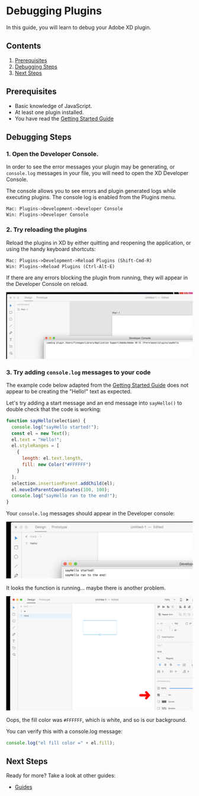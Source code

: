 # Debugging Plugins

In this guide, you will learn to debug your Adobe XD plugin.

## Contents

1. [Prerequisites](debugging-guide.md#prerequisites)
2. [Debugging Steps](debugging-guide.md#debugging-steps)
3. [Next Steps](debugging-guide.md#next-steps)

## Prerequisites

* Basic knowledge of JavaScript.
* At least one plugin installed.
* You have read the [Getting Started Guide](https://github.com/AdobeXD/Plugin-Guides/tree/master/Guides/getting-started-guide)

## Debugging Steps

### 1. Open the Developer Console.

In order to see the error messages your plugin may be generating, or `console.log` messages in your file, you will need to open the XD Developer Console.

The console allows you to see errors and plugin generated logs while executing plugins. The console log is enabled from the Plugins menu.

```text
Mac: Plugins->Development->Developer Console
Win: Plugins->Developer Console
```

### 2. Try reloading the plugins

Reload the plugins in XD by either quitting and reopening the application, or using the handy keyboard shortcuts:

```text
Mac: Plugins->Development->Reload Plugins (Shift-Cmd-R)
Win: Plugins->Reload Plugins (Ctrl-Alt-E)
```

If there are any errors blocking the plugin from running, they will appear in the Developer Console on reload.

![reload-plugins](../.gitbook/assets/reload-plugins.png)

### 3. Try adding `console.log` messages to your code

The example code below adapted from the [Getting Started Guide](https://github.com/AdobeXD/Plugin-Guides/tree/master/Guides/getting-started-guide) does not appear to be creating the "Hello!" text as expected.

Let's try adding a start message and an end message into `sayHello()` to double check that the code is working:

```javascript
function sayHello(selection) {
  console.log("sayHello started!");
  const el = new Text();
  el.text = "Hello!";
  el.styleRanges = [
    {
      length: el.text.length,
      fill: new Color("#FFFFFF")
    }
  ];
  selection.insertionParent.addChild(el);
  el.moveInParentCoordinates(100, 100);
  console.log("sayHello ran to the end!");
}
```

Your `console.log` messages should appear in the Developer console:

![start-message](../.gitbook/assets/start-message.png)

It looks the function is running... maybe there is another problem.

![wrong-color](../.gitbook/assets/wrong-color.png)

Oops, the fill color was `#FFFFFF`, which is white, and so is our background.

You can verify this with a console.log message:

```javascript
console.log("el fill color =" + el.fill);
```

## Next Steps

Ready for more? Take a look at other guides:

* [Guides](https://github.com/AdobeXD/Plugin-Guides/tree/aaff05bf48613d1ebb47886e46dfd66e15c32686/Guides/README.md)

